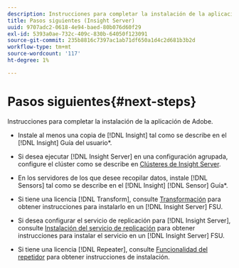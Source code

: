 ```yaml
---
description: Instrucciones para completar la instalación de la aplicación de Adobe.
title: Pasos siguientes (Insight Server)
uuid: 9707adc2-0618-4e94-baed-80b076d60f29
exl-id: 5393a0ae-732c-409c-830b-64050f123091
source-git-commit: 235b8816c7397ac1ab71df650a1d4c2d681b3b2d
workflow-type: tm+mt
source-wordcount: '117'
ht-degree: 1%

---
```


# Pasos siguientes{#next-steps}

Instrucciones para completar la instalación de la aplicación de Adobe.

* Instale al menos una copia de [!DNL Insight] tal como se describe en el [!DNL Insight] Guía del usuario*.

* Si desea ejecutar [!DNL Insight Server] en una configuración agrupada, configure el clúster como se describe en [Clústeres de Insight Server](../../../home/c-inst-svr/c-install-ins-svr/c-ins-svr-clstrs/c-abt-ins-svr-clsters.md).

* En los servidores de los que desee recopilar datos, instale [!DNL Sensors] tal como se describe en el [!DNL Insight] [!DNL Sensor] Guía*.

* Si tiene una licencia [!DNL Transform], consulte [Transformación](../../../home/c-inst-svr/c-tfm/c-tfm.md#concept-2da4db2b6f444e93ace22d3b3aecb4f2) para obtener instrucciones para instalarlo en un [!DNL Insight Server] FSU.

* Si desea configurar el servicio de replicación para [!DNL Insight Server], consulte [Instalación del servicio de replicación](../../../home/c-inst-svr/c-ins-svr-rep-svc/c-inst-rep-svc.md#concept-4743b6621f394ee39cf0635230996925) para obtener instrucciones para instalar el servicio en un [!DNL Insight Server] FSU.

* Si tiene una licencia [!DNL Repeater], consulte [Funcionalidad del repetidor](../../../home/c-inst-svr/c-rptr-fntly/c-rptr-fntly.md) para obtener instrucciones de instalación.
